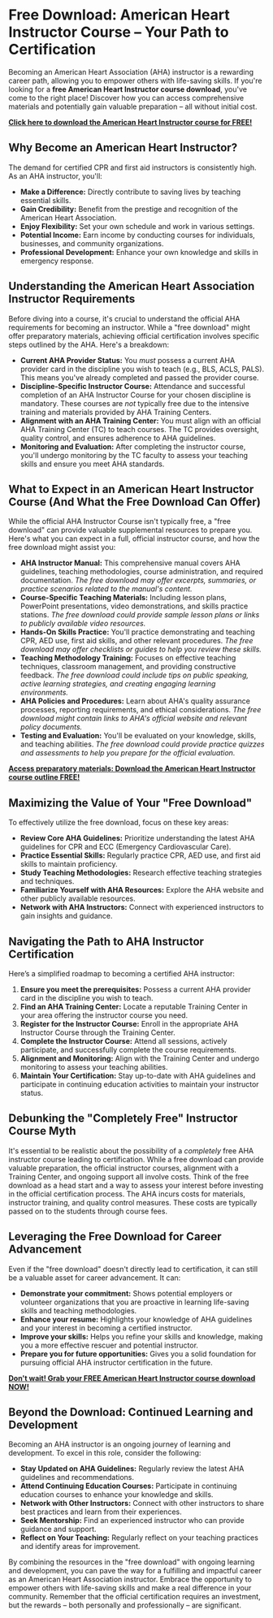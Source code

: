 # Free Download: American Heart Instructor Course – Your Path to Certification

Becoming an American Heart Association (AHA) instructor is a rewarding career path, allowing you to empower others with life-saving skills. If you're looking for a **free American Heart Instructor course download**, you've come to the right place! Discover how you can access comprehensive materials and potentially gain valuable preparation – all without initial cost.

[**Click here to download the American Heart Instructor course for FREE!**](https://udemywork.com/american-heart-instructor-course)

## Why Become an American Heart Instructor?

The demand for certified CPR and first aid instructors is consistently high. As an AHA instructor, you'll:

*   **Make a Difference:** Directly contribute to saving lives by teaching essential skills.
*   **Gain Credibility:** Benefit from the prestige and recognition of the American Heart Association.
*   **Enjoy Flexibility:** Set your own schedule and work in various settings.
*   **Potential Income:** Earn income by conducting courses for individuals, businesses, and community organizations.
*   **Professional Development:** Enhance your own knowledge and skills in emergency response.

## Understanding the American Heart Association Instructor Requirements

Before diving into a course, it's crucial to understand the official AHA requirements for becoming an instructor. While a "free download" might offer preparatory materials, achieving official certification involves specific steps outlined by the AHA. Here's a breakdown:

*   **Current AHA Provider Status:** You *must* possess a current AHA provider card in the discipline you wish to teach (e.g., BLS, ACLS, PALS). This means you've already completed and passed the provider course.
*   **Discipline-Specific Instructor Course:** Attendance and successful completion of an AHA Instructor Course for your chosen discipline is mandatory. These courses are *not* typically free due to the intensive training and materials provided by AHA Training Centers.
*   **Alignment with an AHA Training Center:** You must align with an official AHA Training Center (TC) to teach courses. The TC provides oversight, quality control, and ensures adherence to AHA guidelines.
*   **Monitoring and Evaluation:** After completing the instructor course, you'll undergo monitoring by the TC faculty to assess your teaching skills and ensure you meet AHA standards.

## What to Expect in an American Heart Instructor Course (And What the Free Download Can Offer)

While the official AHA Instructor Course isn't typically free, a "free download" can provide valuable supplemental resources to prepare you. Here's what you can expect in a full, official instructor course, and how the free download might assist you:

*   **AHA Instructor Manual:** This comprehensive manual covers AHA guidelines, teaching methodologies, course administration, and required documentation. *The free download may offer excerpts, summaries, or practice scenarios related to the manual's content.*
*   **Course-Specific Teaching Materials:** Including lesson plans, PowerPoint presentations, video demonstrations, and skills practice stations. *The free download could provide sample lesson plans or links to publicly available video resources.*
*   **Hands-On Skills Practice:** You'll practice demonstrating and teaching CPR, AED use, first aid skills, and other relevant procedures. *The free download may offer checklists or guides to help you review these skills.*
*   **Teaching Methodology Training:** Focuses on effective teaching techniques, classroom management, and providing constructive feedback. *The free download could include tips on public speaking, active learning strategies, and creating engaging learning environments.*
*   **AHA Policies and Procedures:** Learn about AHA's quality assurance processes, reporting requirements, and ethical considerations. *The free download might contain links to AHA's official website and relevant policy documents.*
*   **Testing and Evaluation:** You'll be evaluated on your knowledge, skills, and teaching abilities. *The free download could provide practice quizzes and assessments to help you prepare for the official evaluation.*

[**Access preparatory materials: Download the American Heart Instructor course outline FREE!**](https://udemywork.com/american-heart-instructor-course)

## Maximizing the Value of Your "Free Download"

To effectively utilize the free download, focus on these key areas:

*   **Review Core AHA Guidelines:** Prioritize understanding the latest AHA guidelines for CPR and ECC (Emergency Cardiovascular Care).
*   **Practice Essential Skills:** Regularly practice CPR, AED use, and first aid skills to maintain proficiency.
*   **Study Teaching Methodologies:** Research effective teaching strategies and techniques.
*   **Familiarize Yourself with AHA Resources:** Explore the AHA website and other publicly available resources.
*   **Network with AHA Instructors:** Connect with experienced instructors to gain insights and guidance.

## Navigating the Path to AHA Instructor Certification

Here’s a simplified roadmap to becoming a certified AHA instructor:

1.  **Ensure you meet the prerequisites:** Possess a current AHA provider card in the discipline you wish to teach.
2.  **Find an AHA Training Center:** Locate a reputable Training Center in your area offering the instructor course you need.
3.  **Register for the Instructor Course:** Enroll in the appropriate AHA Instructor Course through the Training Center.
4.  **Complete the Instructor Course:** Attend all sessions, actively participate, and successfully complete the course requirements.
5.  **Alignment and Monitoring:** Align with the Training Center and undergo monitoring to assess your teaching abilities.
6.  **Maintain Your Certification:** Stay up-to-date with AHA guidelines and participate in continuing education activities to maintain your instructor status.

## Debunking the "Completely Free" Instructor Course Myth

It's essential to be realistic about the possibility of a *completely* free AHA instructor course leading to certification. While a free download can provide valuable preparation, the official instructor courses, alignment with a Training Center, and ongoing support all involve costs. Think of the free download as a head start and a way to assess your interest before investing in the official certification process. The AHA incurs costs for materials, instructor training, and quality control measures. These costs are typically passed on to the students through course fees.

## Leveraging the Free Download for Career Advancement

Even if the "free download" doesn't directly lead to certification, it can still be a valuable asset for career advancement. It can:

*   **Demonstrate your commitment:** Shows potential employers or volunteer organizations that you are proactive in learning life-saving skills and teaching methodologies.
*   **Enhance your resume:** Highlights your knowledge of AHA guidelines and your interest in becoming a certified instructor.
*   **Improve your skills:** Helps you refine your skills and knowledge, making you a more effective rescuer and potential instructor.
*   **Prepare you for future opportunities:** Gives you a solid foundation for pursuing official AHA instructor certification in the future.

[**Don't wait! Grab your FREE American Heart Instructor course download NOW!**](https://udemywork.com/american-heart-instructor-course)

## Beyond the Download: Continued Learning and Development

Becoming an AHA instructor is an ongoing journey of learning and development. To excel in this role, consider the following:

*   **Stay Updated on AHA Guidelines:** Regularly review the latest AHA guidelines and recommendations.
*   **Attend Continuing Education Courses:** Participate in continuing education courses to enhance your knowledge and skills.
*   **Network with Other Instructors:** Connect with other instructors to share best practices and learn from their experiences.
*   **Seek Mentorship:** Find an experienced instructor who can provide guidance and support.
*   **Reflect on Your Teaching:** Regularly reflect on your teaching practices and identify areas for improvement.

By combining the resources in the "free download" with ongoing learning and development, you can pave the way for a fulfilling and impactful career as an American Heart Association instructor. Embrace the opportunity to empower others with life-saving skills and make a real difference in your community. Remember that the official certification requires an investment, but the rewards – both personally and professionally – are significant.
